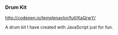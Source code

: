 ### Drum Kit

http://codepen.io/templenaylor/full/KaQrwY/

A drum kit I have created with JavaScript just for fun.
